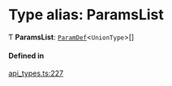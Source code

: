 # Type alias: ParamsList

Ƭ **ParamsList**: [`ParamDef`](../interfaces/ParamDef.md)<`UnionType`\>[]

#### Defined in

[api_types.ts:227](https://github.com/coda/packs-sdk/blob/main/api_types.ts#L227)

